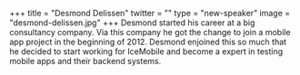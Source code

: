 +++
title = "Desmond Delissen"
twitter = ""
type = "new-speaker"
image = "desmond-delissen.jpg"
+++
Desmond started his career at a big consultancy company. Via this company he got the change to join a mobile app project in the beginning of 2012. Desmond enjoined this so much that he decided to start working for IceMobile and become a expert in testing mobile apps and their backend systems.